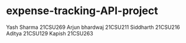 # expense-tracking-API-project

Yash Sharma 21CSU269
Arjun bhardwaj 21CSU211
Siddharth 21CSU216
Aditya 21CSU129
Kapish 21CSU263
